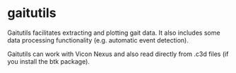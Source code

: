 # gaitutils

Gaitutils facilitates extracting and plotting gait data. It also includes some data processing functionality (e.g. automatic event detection). 

Gaitutils can work with Vicon Nexus and also read directly from .c3d files (if you install the btk package).

